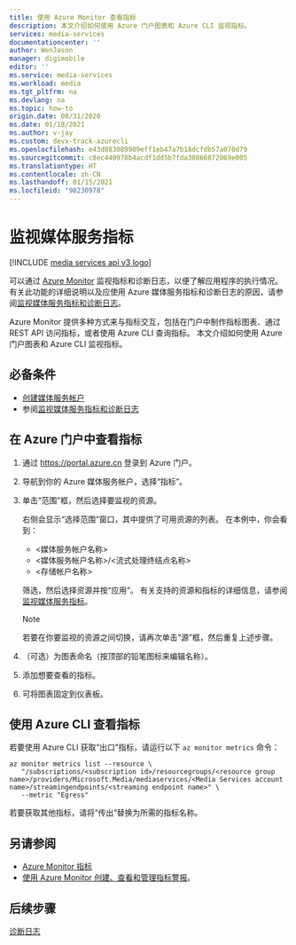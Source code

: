 ```yaml
---
title: 使用 Azure Monitor 查看指标
description: 本文介绍如何使用 Azure 门户图表和 Azure CLI 监视指标。
services: media-services
documentationcenter: ''
author: WenJason
manager: digimobile
editor: ''
ms.service: media-services
ms.workload: media
ms.tgt_pltfrm: na
ms.devlang: na
ms.topic: how-to
origin.date: 08/31/2020
ms.date: 01/18/2021
ms.author: v-jay
ms.custom: devx-track-azurecli
ms.openlocfilehash: e43d883089909eff1eb47a7b18dcfdb57a070d79
ms.sourcegitcommit: c8ec440978b4acdf1dd5b7fda30866872069e005
ms.translationtype: HT
ms.contentlocale: zh-CN
ms.lasthandoff: 01/15/2021
ms.locfileid: "98230978"
---
```

# <a name="monitor-media-services-metrics"></a>监视媒体服务指标

[!INCLUDE [media services api v3 logo](./includes/v3-hr.md)]

可以通过 [Azure Monitor](../../azure-monitor/overview.md) 监视指标和诊断日志，以便了解应用程序的执行情况。 有关此功能的详细说明以及应使用 Azure 媒体服务指标和诊断日志的原因，请参阅[监视媒体服务指标和诊断日志](media-services-metrics-diagnostic-logs.md)。

Azure Monitor 提供多种方式来与指标交互，包括在门户中制作指标图表、通过 REST API 访问指标，或者使用 Azure CLI 查询指标。 本文介绍如何使用 Azure 门户图表和 Azure CLI 监视指标。

## <a name="prerequisites"></a>必备条件

- [创建媒体服务帐户](./create-account-howto.md)
- 参阅[监视媒体服务指标和诊断日志](media-services-metrics-diagnostic-logs.md)

## <a name="view-metrics-in-azure-portal"></a>在 Azure 门户中查看指标

1. 通过 https://portal.azure.cn 登录到 Azure 门户。
1. 导航到你的 Azure 媒体服务帐户，选择“指标”。 
1. 单击“范围”框，然后选择要监视的资源。

    右侧会显示“选择范围”窗口，其中提供了可用资源的列表。 在本例中，你会看到：

    * &lt;媒体服务帐户名称&gt;
    * &lt;媒体服务帐户名称&gt;/&lt;流式处理终结点名称&gt;
    * &lt;存储帐户名称&gt;

    筛选，然后选择资源并按“应用”。 有关支持的资源和指标的详细信息，请参阅[监视媒体服务指标](media-services-metrics-diagnostic-logs.md)。

    > [!NOTE]
    > 若要在你要监视的资源之间切换，请再次单击“源”框，然后重复上述步骤。

1. （可选）为图表命名（按顶部的铅笔图标来编辑名称）。
1. 添加想要查看的指标。
1. 可将图表固定到仪表板。

## <a name="view-metrics-with-azure-cli"></a>使用 Azure CLI 查看指标

若要使用 Azure CLI 获取“出口”指标，请运行以下 `az monitor metrics` 命令：

```azurecli
az monitor metrics list --resource \
   "/subscriptions/<subscription id>/resourcegroups/<resource group name>/providers/Microsoft.Media/mediaservices/<Media Services account name>/streamingendpoints/<streaming endpoint name>" \
   --metric "Egress"
```

若要获取其他指标，请将“传出”替换为所需的指标名称。

## <a name="see-also"></a>另请参阅

- [Azure Monitor 指标](../../azure-monitor/platform/data-platform.md)
- [使用 Azure Monitor 创建、查看和管理指标警报](../../azure-monitor/platform/alerts-metric.md)。

## <a name="next-steps"></a>后续步骤

[诊断日志](media-services-diagnostic-logs-howto.md)
